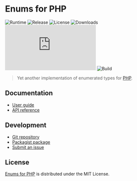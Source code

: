 # Enums for PHP
![Runtime](https://badgen.net/packagist/php/cedx/enum) ![Release](https://badgen.net/packagist/v/cedx/enum) ![License](https://badgen.net/packagist/license/cedx/enum) ![Downloads](https://badgen.net/packagist/dt/cedx/enum) ![Coverage](https://badgen.net/coveralls/c/github/cedx/enum.php) ![Build](https://badgen.net/github/checks/cedx/enum.php/main)

> Yet another implementation of enumerated types for [PHP](https://www.php.net).

## Documentation
- [User guide](https://cedx.github.io/enum.php)
- [API reference](https://cedx.github.io/enum.php/api)

## Development
- [Git repository](https://github.com/cedx/enum.php)
- [Packagist package](https://packagist.org/packages/cedx/enum)
- [Submit an issue](https://github.com/cedx/enum.php/issues)

## License
[Enums for PHP](https://cedx.github.io/enum.php) is distributed under the MIT License.
